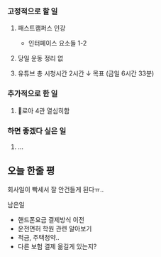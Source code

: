 ### 고정적으로 할 일

1. 패스트캠퍼스 인강
	- 인터페이스 요소들 1-2
	
1. 당일 운동 정리
	없

3. 유튜브 총 시청시간 2시간 ↓ 목표 (금일 6시간 33분)

### 추가적으로 한 일

1. 로아 4관 열심히함
	
### 하면 좋겠다 싶은 일

1. ...

## 오늘 한줄 평
회사일이 빡세서 잘 안건들게 된다ㅠ..


남은일
- 핸드폰요금 결제방식 이전
- 운전면허 학원 관련 알아보기
- 적금, 주택청약..
- 다른 보험 결제 옮길게 있는지?
